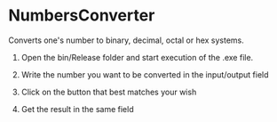 # NumbersConverter
Converts one's number to binary, decimal, octal or hex systems.

1. Open the bin/Release folder and start execution of the .exe file.

2. Write the number you want to be converted in the input/output field

3. Click on the button that best matches your wish

4. Get the result in the same field
